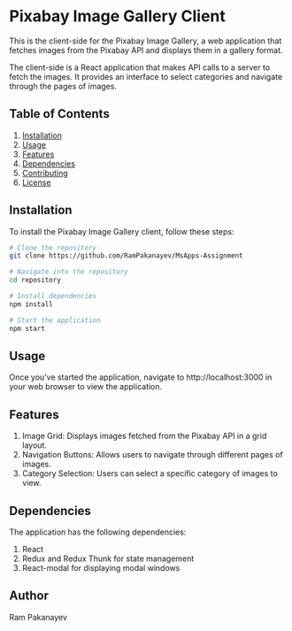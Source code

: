 # Pixabay Image Gallery Client

This is the client-side for the Pixabay Image Gallery, a web application that fetches images from the Pixabay API and displays them in a gallery format.

The client-side is a React application that makes API calls to a server to fetch the images. It provides an interface to select categories and navigate through the pages of images.

## Table of Contents

1. [Installation](#installation)
2. [Usage](#usage)
3. [Features](#features)
4. [Dependencies](#dependencies)
5. [Contributing](#contributing)
6. [License](#license)

## Installation

To install the Pixabay Image Gallery client, follow these steps:

```bash
# Clone the repository
git clone https://github.com/RamPakanayev/MsApps-Assignment

# Navigate into the repository
cd repository

# Install dependencies
npm install

# Start the application
npm start
```

## Usage

Once you've started the application, navigate to http://localhost:3000 in your web browser to view the application.

## Features

1. Image Grid: Displays images fetched from the Pixabay API in a grid layout.
2. Navigation Buttons: Allows users to navigate through different pages of images.
3. Category Selection: Users can select a specific category of images to view.

## Dependencies

The application has the following dependencies:

1. React
2. Redux and Redux Thunk for state management
3. React-modal for displaying modal windows

## Author

Ram Pakanayev

